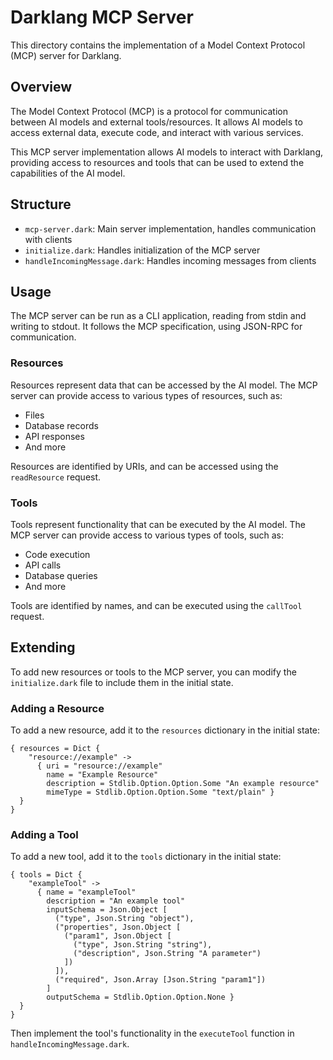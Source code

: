 # Darklang MCP Server

This directory contains the implementation of a Model Context Protocol (MCP) server for Darklang.

## Overview

The Model Context Protocol (MCP) is a protocol for communication between AI models and external tools/resources. It allows AI models to access external data, execute code, and interact with various services.

This MCP server implementation allows AI models to interact with Darklang, providing access to resources and tools that can be used to extend the capabilities of the AI model.

## Structure

- `mcp-server.dark`: Main server implementation, handles communication with clients
- `initialize.dark`: Handles initialization of the MCP server
- `handleIncomingMessage.dark`: Handles incoming messages from clients

## Usage

The MCP server can be run as a CLI application, reading from stdin and writing to stdout. It follows the MCP specification, using JSON-RPC for communication.

### Resources

Resources represent data that can be accessed by the AI model. The MCP server can provide access to various types of resources, such as:

- Files
- Database records
- API responses
- And more

Resources are identified by URIs, and can be accessed using the `readResource` request.

### Tools

Tools represent functionality that can be executed by the AI model. The MCP server can provide access to various types of tools, such as:

- Code execution
- API calls
- Database queries
- And more

Tools are identified by names, and can be executed using the `callTool` request.

## Extending

To add new resources or tools to the MCP server, you can modify the `initialize.dark` file to include them in the initial state.

### Adding a Resource

To add a new resource, add it to the `resources` dictionary in the initial state:

```darklang
{ resources = Dict {
    "resource://example" ->
      { uri = "resource://example"
        name = "Example Resource"
        description = Stdlib.Option.Option.Some "An example resource"
        mimeType = Stdlib.Option.Option.Some "text/plain" }
  }
}
```

### Adding a Tool

To add a new tool, add it to the `tools` dictionary in the initial state:

```darklang
{ tools = Dict {
    "exampleTool" ->
      { name = "exampleTool"
        description = "An example tool"
        inputSchema = Json.Object [
          ("type", Json.String "object"),
          ("properties", Json.Object [
            ("param1", Json.Object [
              ("type", Json.String "string"),
              ("description", Json.String "A parameter")
            ])
          ]),
          ("required", Json.Array [Json.String "param1"])
        ]
        outputSchema = Stdlib.Option.Option.None }
  }
}
```

Then implement the tool's functionality in the `executeTool` function in `handleIncomingMessage.dark`.